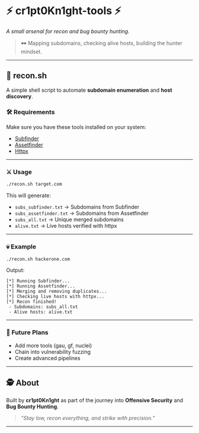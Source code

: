 # ⚡ cr1pt0Kn1ght-tools ⚡
_A small arsenal for recon and bug bounty hunting._

> 🕶️ Mapping subdomains, checking alive hosts, building the hunter mindset.

---

## 🔎 recon.sh
A simple shell script to automate **subdomain enumeration** and **host discovery**.

### 🛠️ Requirements
Make sure you have these tools installed on your system:
- [Subfinder](https://github.com/projectdiscovery/subfinder)
- [Assetfinder](https://github.com/tomnomnom/assetfinder)
- [Httpx](https://github.com/projectdiscovery/httpx)

---

### ⚔️ Usage
```bash
./recon.sh target.com
````

This will generate:

* `subs_subfinder.txt` → Subdomains from Subfinder
* `subs_assetfinder.txt` → Subdomains from Assetfinder
* `subs_all.txt` → Unique merged subdomains
* `alive.txt` → Live hosts verified with httpx

---

### 💀 Example

```bash
./recon.sh hackerone.com
```

Output:

```
[*] Running Subfinder...
[*] Running Assetfinder...
[*] Merging and removing duplicates...
[*] Checking live hosts with httpx...
[*] Recon finished!
 - Subdomains: subs_all.txt
 - Alive hosts: alive.txt
```

---

### 🚀 Future Plans

* Add more tools (gau, gf, nuclei)
* Chain into vulnerability fuzzing
* Create advanced pipelines

---

## 🕵️ About

Built by **cr1pt0Kn1ght** as part of the journey into **Offensive Security** and **Bug Bounty Hunting**.

> *“Stay low, recon everything, and strike with precision.”*

---
